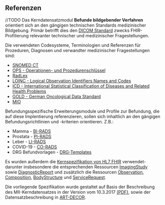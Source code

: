 ## Referenzen
//TODO
Das Kerndatensatzmodul **Befunde bildgebender Verfahren** orientiert sich an den gängigen technischen Standards medizinischer Bildgebung.
Primär betrifft dies den [DICOM Standard](https://www.dicomstandard.org/) zwecks FHIR-Profilierung relevanter technischer und medizinischer Fragestellungen.

Die verwendeten Codesysteme, Terminologien und Referenzen für Prozeduren, Diagnosen und verwandter medizinischer Fragestellungen sind:
* [SNOMED CT](https://www.snomed.org/)
* [OPS - Operationen- und Prozedurenschlüssel](https://www.bfarm.de/DE/Kodiersysteme/Klassifikationen/OPS-ICHI/OPS/_node.html)
* [RadLex](https://www.rsna.org/practice-tools/data-tools-and-standards/radlex-radiology-lexicon)
* [LOINC - Logical Observation Identifiers Names and Codes](https://loinc.org/)
* [ICD - International Statistical Classification of Diseases and Related Health Problems](https://klassifikationen.bfarm.de/icd-10-gm/kode-suche/htmlgm2024/index.htm)
* [GOLD - German Oncological Data Standard](https://vision-zero-oncology.github.io/GOLD/profiles.html)
* [MIO](https://mio.kbv.de/site/mio#)

Befundungsspezifische Erweiterungsmodule und Profile zur Befundung, die auf diese Implentierung referenzieren, sollen sich inhaltlich an den gängigen Befundungsrichtlinien
und -kriterien orientieren. Z.B.:
* Mamma -  [BI-RADS](https://www.acr.org/Clinical-Resources/Reporting-and-Data-Systems/BI-RADS)
* Prostata - [PI-RADS](https://www.acr.org/Clinical-Resources/Reporting-and-Data-Systems/PI-RADS)
* Leber - [LI-RADS](https://www.acr.org/Clinical-Resources/Reporting-and-Data-Systems/LI-RADS)
* COVID-19 - [CO-RADS](https://radiologyassistant.nl/chest/covid-19/corads-classification) 
* DRG Befundvorlagen - [DRG-Templates](https://www.befundung.drg.de/de-DE/3199/befundvorlagen/)

Es wurden außerdem die [Kernspezifikation von HL7 FHIR](http://hl7.org/fhir/R4/license.html ) verwendet- darunter insbesondere die entsprechenden Ressourcen [ImagingStudy](https://hl7.org/fhir/R4/imagingstudy.html) sowie [DiagnosticReport](https://hl7.org/fhir/R4/diagnosticreport.html) und zusätzlich die Ressourcen [Observation](https://hl7.org/fhir/R4/observation.html), [Composition](https://hl7.org/fhir/R4/composition.html), [BodyStructure](https://hl7.org/fhir/R4/bodystructure.html) und [ServiceRequest](https://hl7.org/fhir/R4/servicerequest.html).

Die vorliegende Spezifikation wurde gestaltet auf Basis der Beschreibung des MII-Kerndatensatzes in der Version vom 10.3.2017 [(PDF)](https://www.medizininformatik-initiative.de/sites/default/files/inline-files/MII_04_Kerndatensatz_1-0.pdf), sowie der Datensatzbeschreibung in [ART-DECOR](https://art-decor.org/ad/#/mide-/datasets/dataset/2.16.840.1.113883.3.1937.777.24.1.1/2018-06-05T12:44:12/concept/2.16.840.1.113883.3.1937.777.24.2.2795/2023-11-14T08:32:26).
